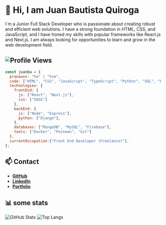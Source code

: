 
# 👋 Hi, I am Juan Bautista Quiroga
I´m a Junior Full Stack Developer who is passionate about creating robust and efficient web solutions. I have a strong foundation in HTML, CSS, and JavaScript, and I have honed my skills with popular frameworks like React.js and Next.js. I am always looking for opportunities to learn and grow in the web development field.

![Profile Views](https://komarev.com/ghpvc/?username=juanbaquiroga&color=blue)
---

```javascript
const juanba = {
  pronouns: "he" | "him",
  code: ["HTML", "CSS", "JavaScript", "TypeScript", "Python", "SQL", "Node.Js", "Java"],
  technologies: {
    frontEnd: {
      js: ["React", "Next.js"],
      css: ["SASS"]
    },
    backEnd: {
      js: ["Node", "Express"],
      python: ["Django"],
    },
    databases: ["MongoDB", "MySQL", "Firebase"],
    tools: ["Docker", "Postman", "Git"]
  },
  currentOccupation:["Front End Developer (Freelance)"],
};
```

## 📫 Contact

- **[GitHub](https://github.com/juanbaquiroga)**
- **[LinkedIn](https://linkedin.com/in/juanbaquiroga)**
- **[Portfolio](https://portfolio-juanbaquiroga.vercel.app/)**

## 📊 some stats

![GitHub Stats](https://github-readme-stats.vercel.app/api?username=juanbaquiroga&show_icons=true&theme=radical)
![Top Langs](https://github-readme-stats.vercel.app/api/top-langs/?username=juanbaquiroga&layout=compact&theme=radical)

